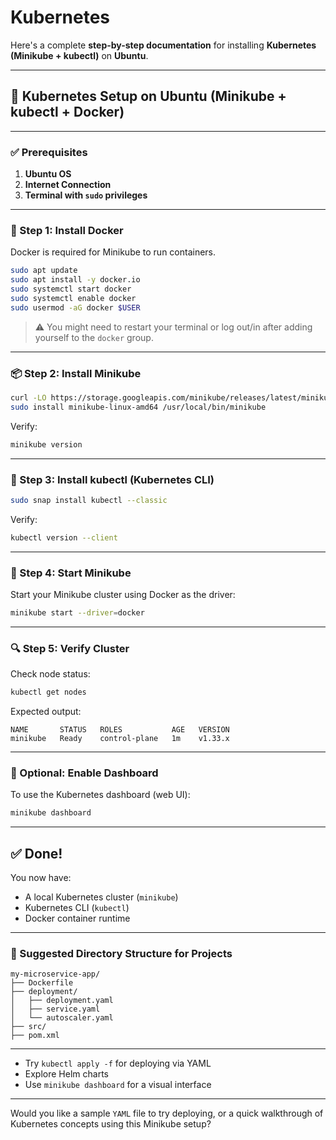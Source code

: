 # Kubernetes
Here's a complete **step-by-step documentation** for installing **Kubernetes (Minikube + kubectl)** on **Ubuntu**.

---

## 🧾 Kubernetes Setup on Ubuntu (Minikube + kubectl + Docker)

---

### ✅ Prerequisites

1. **Ubuntu OS**
2. **Internet Connection**
3. **Terminal with `sudo` privileges**

---

### 🧱 Step 1: Install Docker

Docker is required for Minikube to run containers.

```bash
sudo apt update
sudo apt install -y docker.io
sudo systemctl start docker
sudo systemctl enable docker
sudo usermod -aG docker $USER
```

> ⚠️ You might need to restart your terminal or log out/in after adding yourself to the `docker` group.

---

### 📦 Step 2: Install Minikube

```bash
curl -LO https://storage.googleapis.com/minikube/releases/latest/minikube-linux-amd64
sudo install minikube-linux-amd64 /usr/local/bin/minikube
```

Verify:

```bash
minikube version
```

---

### 🔧 Step 3: Install kubectl (Kubernetes CLI)

```bash
sudo snap install kubectl --classic
```

Verify:

```bash
kubectl version --client
```

---

### 🚀 Step 4: Start Minikube

Start your Minikube cluster using Docker as the driver:

```bash
minikube start --driver=docker
```

---

### 🔍 Step 5: Verify Cluster

Check node status:

```bash
kubectl get nodes
```

Expected output:

```
NAME       STATUS   ROLES           AGE   VERSION
minikube   Ready    control-plane   1m    v1.33.x
```

---

### 🧪 Optional: Enable Dashboard

To use the Kubernetes dashboard (web UI):

```bash
minikube dashboard
```

---

## ✅ Done!

You now have:

* A local Kubernetes cluster (`minikube`)
* Kubernetes CLI (`kubectl`)
* Docker container runtime

---

### 📁 Suggested Directory Structure for Projects

```
my-microservice-app/
├── Dockerfile
├── deployment/
│   ├── deployment.yaml
│   ├── service.yaml
│   └── autoscaler.yaml
├── src/
├── pom.xml
```

---


* Try `kubectl apply -f` for deploying via YAML
* Explore Helm charts
* Use `minikube dashboard` for a visual interface

---

Would you like a sample `YAML` file to try deploying, or a quick walkthrough of Kubernetes concepts using this Minikube setup?
